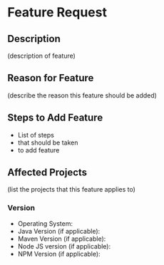 # Feature Request

## Description
(description of feature)

## Reason for Feature
(describe the reason this feature should be added)

## Steps to Add Feature

- List of steps 
- that should be taken
- to add feature

## Affected Projects
(list the projects that this feature applies to)

### Version
- Operating System: 
- Java Version (if applicable):
- Maven Version (if applicable):
- Node JS version (if applicable):
- NPM Version (if applicable):
